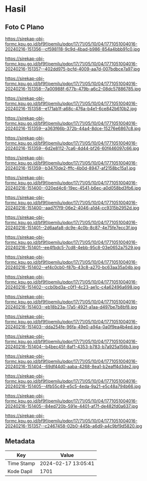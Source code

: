 # Hasil

## Foto C Plano

https://sirekap-obj-formc.kpu.go.id/bf9f/pemilu/pdpr/17/71/05/10/04/1771051004016-20240216-151356--cf598118-9c9d-4bad-b986-854a4bbb91c0.jpg

https://sirekap-obj-formc.kpu.go.id/bf9f/pemilu/pdpr/17/71/05/10/04/1771051004016-20240216-151357--402dd975-bcfd-4009-aa7d-007bdbce7a97.jpg

https://sirekap-obj-formc.kpu.go.id/bf9f/pemilu/pdpr/17/71/05/10/04/1771051004016-20240216-151358--7a00988f-677b-479b-a6c2-08dc57886785.jpg

https://sirekap-obj-formc.kpu.go.id/bf9f/pemilu/pdpr/17/71/05/10/04/1771051004016-20240216-151358--e171ab1f-a68c-476a-b4e1-6ce842b610b2.jpg

https://sirekap-obj-formc.kpu.go.id/bf9f/pemilu/pdpr/17/71/05/10/04/1771051004016-20240216-151359--a363f66b-372b-44a4-8dce-15276e6867c8.jpg

https://sirekap-obj-formc.kpu.go.id/bf9f/pemilu/pdpr/17/71/05/10/04/1771051004016-20240216-151359--6d2e8112-7ca6-4d44-bf26-60f446097c66.jpg

https://sirekap-obj-formc.kpu.go.id/bf9f/pemilu/pdpr/17/71/05/10/04/1771051004016-20240216-151359--b3470de2-fffc-4b0d-8947-af2158bc15a1.jpg

https://sirekap-obj-formc.kpu.go.id/bf9f/pemilu/pdpr/17/71/05/10/04/1771051004016-20240216-151400--020ed4c6-19ec-4541-b6ec-a0d058bd3fb6.jpg

https://sirekap-obj-formc.kpu.go.id/bf9f/pemilu/pdpr/17/71/05/10/04/1771051004016-20240216-151400--aad7f7f9-06e2-4046-a1d4-cc9315b2952d.jpg

https://sirekap-obj-formc.kpu.go.id/bf9f/pemilu/pdpr/17/71/05/10/04/1771051004016-20240216-151401--2d6aafa8-dc9e-4c0b-8c87-4e75fe7ecc3f.jpg

https://sirekap-obj-formc.kpu.go.id/bf9f/pemilu/pdpr/17/71/05/10/04/1771051004016-20240216-151401--ee4fbdc5-7cd8-4ebb-95c8-03e0652a7529.jpg

https://sirekap-obj-formc.kpu.go.id/bf9f/pemilu/pdpr/17/71/05/10/04/1771051004016-20240216-151402--ef4c0cb0-f87b-43c8-a270-bc63aa35a04b.jpg

https://sirekap-obj-formc.kpu.go.id/bf9f/pemilu/pdpr/17/71/05/10/04/1771051004016-20240216-151402--ccb0bd3a-c0f1-4c23-ae1c-c4a62496a698.jpg

https://sirekap-obj-formc.kpu.go.id/bf9f/pemilu/pdpr/17/71/05/10/04/1771051004016-20240216-151403--eb18b23a-17a5-492f-a1aa-d497be7b8bf8.jpg

https://sirekap-obj-formc.kpu.go.id/bf9f/pemilu/pdpr/17/71/05/10/04/1771051004016-20240216-151403--dda254fe-96fa-49e0-a94a-0a0f9ea4b4ed.jpg

https://sirekap-obj-formc.kpu.go.id/bf9f/pemilu/pdpr/17/71/05/10/04/1771051004016-20240216-151404--b4bec45f-8af1-4353-b783-b7a925a156b3.jpg

https://sirekap-obj-formc.kpu.go.id/bf9f/pemilu/pdpr/17/71/05/10/04/1771051004016-20240216-151404--69df44d0-aaba-4268-8ea1-b2eaff4d3de2.jpg

https://sirekap-obj-formc.kpu.go.id/bf9f/pemilu/pdpr/17/71/05/10/04/1771051004016-20240216-151405--4fb55c49-e5c5-4eda-9a21-e5c48a794b66.jpg

https://sirekap-obj-formc.kpu.go.id/bf9f/pemilu/pdpr/17/71/05/10/04/1771051004016-20240216-151405--84ed720b-591e-4401-af7f-de482fd0a637.jpg

https://sirekap-obj-formc.kpu.go.id/bf9f/pemilu/pdpr/17/71/05/10/04/1771051004016-20240216-151357--c2467458-02b0-445b-a6d9-a4c9bf9d5820.jpg


## Metadata

| Key        | Value               |
| ---------- | ------------------- |
| Time Stamp | 2024-02-17 13:05:41 |
| Kode Dapil | 1701                |




